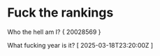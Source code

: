 # Fuck the rankings

Who the hell am I?
{ 20028569 }

What fucking year is it?
[ 2025-03-18T23:20:00Z ]
